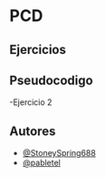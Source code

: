# PCD

  ## Ejercicios

  ## Pseudocodigo
  -Ejercicio 2

  ## Autores
- [@StoneySpring688](https://github.com/StoneySpring688)
- [@pabletel](https://github.com/pabletel)
